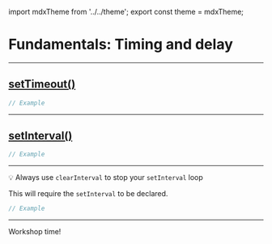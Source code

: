 import mdxTheme from '../../theme';
export const theme = mdxTheme;

# Fundamentals: Timing and delay

---

## [setTimeout()](https://www.w3schools.com/jsref/met_win_settimeout.asp)

```js
// Example

```

---

## [setInterval()](https://www.w3schools.com/jsref/met_win_setinterval.asp)

```js
// Example

```

---

💡 Always use `clearInterval` to stop your `setInterval` loop

This will require the `setInterval` to be declared.

```js
// Example

```

---

Workshop time!


